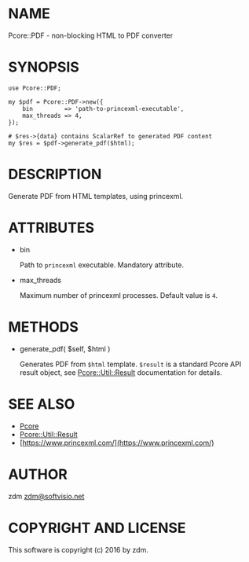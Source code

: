 # NAME

Pcore::PDF - non-blocking HTML to PDF converter

# SYNOPSIS

    use Pcore::PDF;

    my $pdf = Pcore::PDF->new({
        bin         => 'path-to-princexml-executable',
        max_threads => 4,
    });

    # $res->{data} contains ScalarRef to generated PDF content
    my $res = $pdf->generate_pdf($html);

# DESCRIPTION

Generate PDF from HTML templates, using princexml.

# ATTRIBUTES

- bin

    Path to `princexml` executable. Mandatory attribute.

- max\_threads

    Maximum number of princexml processes. Default value is `4`.

# METHODS

- generate\_pdf( $self, $html )

    Generates PDF from `$html` template. `$result` is a standard Pcore API result object, see [Pcore::Util::Result](https://metacpan.org/pod/Pcore%3A%3AUtil%3A%3AResult) documentation for details.

# SEE ALSO

- [Pcore](https://metacpan.org/pod/Pcore)
- [Pcore::Util::Result](https://metacpan.org/pod/Pcore%3A%3AUtil%3A%3AResult)
- [https://www.princexml.com/](https://www.princexml.com/)

# AUTHOR

zdm <zdm@softvisio.net>

# COPYRIGHT AND LICENSE

This software is copyright (c) 2016 by zdm.
